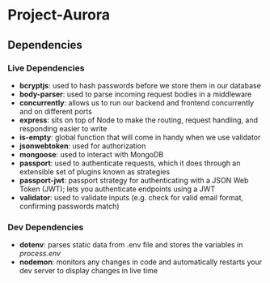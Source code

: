 # Project-Aurora


## Dependencies

### Live Dependencies
- **bcryptjs**: used to hash passwords before we store them in our database
- **body-parser**: used to parse incoming request bodies in a middleware
- **concurrently**: allows us to run our backend and frontend concurrently and on different ports
- **express**: sits on top of Node to make the routing, request handling, and responding easier to write
- **is-empty**: global function that will come in handy when we use validator
- **jsonwebtoken**: used for authorization
- **mongoose**: used to interact with MongoDB
- **passport**: used to authenticate requests, which it does through an extensible set of plugins known as strategies
- **passport-jwt**: passport strategy for authenticating with a JSON Web Token (JWT); lets you authenticate endpoints using a JWT
- **validator**: used to validate inputs (e.g. check for valid email format, confirming passwords match)

### Dev Dependencies
- **dotenv**: parses static data from .env file and stores the variables in *process.env*
- **nodemon**: monitors any changes in code and automatically restarts your dev server to display changes in live time
